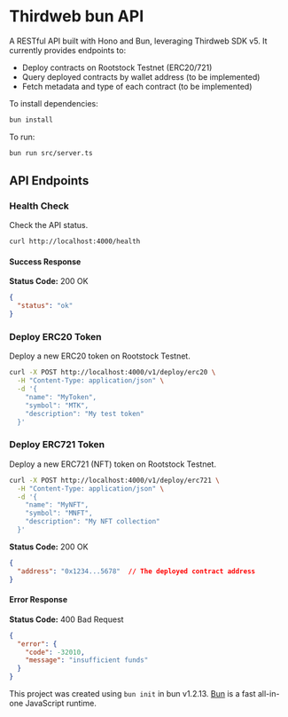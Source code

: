 # Thirdweb bun API

A RESTful API built with Hono and Bun, leveraging Thirdweb SDK v5. It currently provides endpoints to:

- Deploy contracts on Rootstock Testnet (ERC20/721)
- Query deployed contracts by wallet address (to be implemented)
- Fetch metadata and type of each contract (to be implemented)


To install dependencies:

```bash
bun install
```

To run:

```bash
bun run src/server.ts
```

## API Endpoints

### Health Check

Check the API status.

```bash
curl http://localhost:4000/health
```

#### Success Response

**Status Code:** 200 OK

```json
{
  "status": "ok"
}
```

### Deploy ERC20 Token

Deploy a new ERC20 token on Rootstock Testnet.

```bash
curl -X POST http://localhost:4000/v1/deploy/erc20 \
  -H "Content-Type: application/json" \
  -d '{
    "name": "MyToken",
    "symbol": "MTK",
    "description": "My test token"
  }'
```

### Deploy ERC721 Token

Deploy a new ERC721 (NFT) token on Rootstock Testnet.

```bash
curl -X POST http://localhost:4000/v1/deploy/erc721 \
  -H "Content-Type: application/json" \
  -d '{
    "name": "MyNFT",
    "symbol": "MNFT",
    "description": "My NFT collection"
  }'
```

**Status Code:** 200 OK

```json
{
  "address": "0x1234...5678"  // The deployed contract address
}
```

#### Error Response

**Status Code:** 400 Bad Request

```json
{
  "error": {
    "code": -32010,
    "message": "insufficient funds"
  }
}
```

This project was created using `bun init` in bun v1.2.13. [Bun](https://bun.sh) is a fast all-in-one JavaScript runtime.
